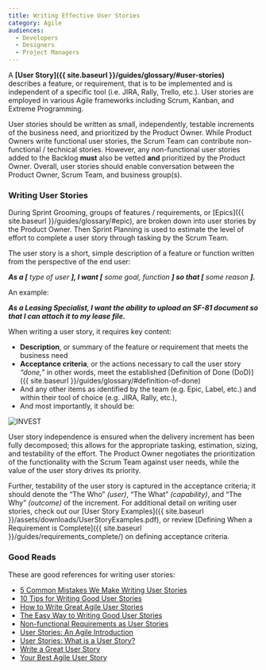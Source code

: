 ```yaml
---
title: Writing Effective User Stories
category: Agile
audiences:
  - Developers
  - Designers
  - Project Managers
---
```


A **[User Story]({{ site.baseurl }}/guides/glossary/#user-stories)** describes a feature, or requirement, that is to be implemented and is independent of a specific tool (i.e. JIRA, Rally, Trello, etc.). User stories are employed in various Agile frameworks including Scrum, Kanban, and Extreme Programming. 

User stories should be written as small, independently, testable increments of the business need, and prioritized by the Product Owner. While Product Owners write functional user stories, the Scrum Team can contribute non-functional / technical stories. However, any non-functional user stories added to the Backlog **must** also be vetted **and** prioritized by the Product Owner. Overall, user stories should enable conversation between the Product Owner, Scrum Team, and business group(s).

### Writing User Stories 
During Sprint Grooming, groups of features / requirements, or [Epics]({{ site.baseurl }}/guides/glossary/#epic), are broken down into user stories by the Product Owner. Then Sprint Planning is used to estimate the level of effort to complete a user story through tasking by the Scrum Team. 

The user story is a short, simple description of a feature or function written from the perspective of the end user:

_**As a [** type of user **], I want [** some goal, function **] so that [** some reason **].**_

An example:

**_As a Leasing Specialist, I want the ability to upload an SF-81 document so that I can attach it to my lease file._**

When writing a user story, it requires key content:
* **Description**, or summary of the feature or requirement that meets the business need
* **Acceptance criteria**, or the actions necessary to call the user story _“done,”_ in other words, meet the established [Definition of Done (DoD)]({{ site.baseurl }}/guides/glossary/#definition-of-done)
* And any other items as identified by the team (e.g. Epic, Label, etc.) and within their tool of choice (e.g. JIRA, Rally, etc.),
* And most importantly, it should be: 

<img src="{{ site.baseurl }}/assets/img/guides/invest.png"
  alt="INVEST"
  class="guide-image guide-image-half">  

User story independence is ensured when the delivery increment has been fully decomposed; this allows for the appropriate tasking, estimation, sizing, and testability of the effort. The Product Owner negotiates the prioritization of the functionality with the Scrum Team against user needs, while the value of the user story drives its priority. 

Further, testability of the user story is captured in the acceptance criteria; it should denote the “The Who” _(user)_, “The What” _(capability)_, and “The Why” _(outcome)_ of the increment. For additional detail on writing user stories, check out our [User Story Examples]({{ site.baseurl }}/assets/downloads/UserStoryExamples.pdf), or review [Defining When a Requirement is Complete]({{ site.baseurl }}/guides/requirements_complete/) on defining acceptance criteria.

### Good Reads
These are good references for writing user stories:
* [5 Common Mistakes We Make Writing User Stories](https://www.scrumalliance.org/community/articles/2011/august/5-common-mistakes-we-make-writing-user-stories)
* [10 Tips for Writing Good User Stories](http://www.romanpichler.com/blog/10-tips-writing-good-user-stories/)
* [How to Write Great Agile User Stories](https://sprint.ly/blog/agile-user-stories/)
* [The Easy Way to Writing Good User Stories](http://codesqueeze.com/the-easy-way-to-writing-good-user-stories/)
* [Non-functional Requirements as User Stories](https://www.mountaingoatsoftware.com/blog/non-functional-requirements-as-user-stories)
* [User Stories: An Agile Introduction](http://www.agilemodeling.com/artifacts/userStory.htm)
* [User Stories: What is a User Story?](https://www.mountaingoatsoftware.com/agile/user-stories)
* [Write a Great User Story](https://help.rallydev.com/writing-great-user-story)
* [Your Best Agile User Story](http://www.alexandercowan.com/best-agile-user-story/)
